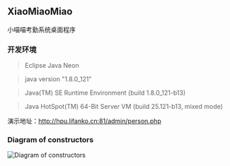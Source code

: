 ## XiaoMiaoMiao

小喵喵考勤系统桌面程序

### 开发环境
> Eclipse Java Neon

> java version "1.8.0_121"

> Java(TM) SE Runtime Environment (build 1.8.0_121-b13)

> Java HotSpot(TM) 64-Bit Server VM (build 25.121-b13, mixed mode)

演示地址：http://hpu.lifanko.cn:81/admin/person.php

### Diagram of constructors

![Diagram of constructors](https://raw.githubusercontent.com/lifankohome/xiaomiao/master/diagram.png)